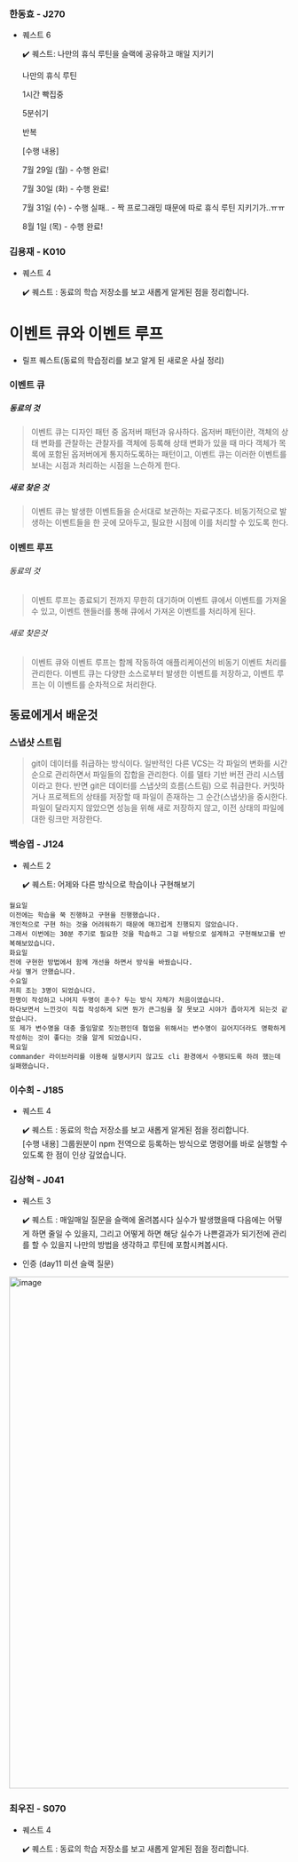 
### 한동효 - J270

- 퀘스트 6

    ✔️ 퀘스트: 나만의 휴식 루틴을 슬랙에 공유하고 매일 지키기
  
    나만의 휴식 루틴

    1시간 빡집중

    5분쉬기

    반복

    [수행 내용]

    7월 29일 (월) - 수행 완료!

    7월 30일 (화) - 수행 완료!

    7월 31일 (수) - 수행 실패.. - 짝 프로그래밍 때문에 따로 휴식 루틴 지키기가..ㅠㅠ

    8월 1일  (목) - 수행 완료!
 


### 김용재 - K010

- 퀘스트 4

    ✔️ 퀘스트 : 동료의 학습 저장소를 보고 새롭게 알게된 점을 정리합니다. 

# 이벤트 큐와 이벤트 루프
- 릴프 퀘스트(동료의 학습정리를 보고 알게 된 새로운 사실 정리)
### 이벤트 큐
##### 동료의 것
> 이벤트 큐는 디자인 패턴 중 옵저버 패턴과 유사하다.
> 옵저버 패턴이란, 객체의 상태 변화를 관찰하는 관찰자를 객체에 등록해 상태 변화가 있을 때 마다 객체가 목록에 포함된 옵저버에게 통지하도록하는 패턴이고,
> 이벤트 큐는 이러한 이벤트를 보내는 시점과 처리하는 시점을 느슨하게 한다.
##### 새로 찾은 것
>  이벤트 큐는 발생한 이벤트들을 순서대로 보관하는 자료구조다.
>  비동기적으로 발생하는 이벤트들을 한 곳에 모아두고, 필요한 시점에 이를 처리할 수 있도록 한다.

### 이벤트 루프
###### 동료의 것
> 이벤트 루프는 종료되기 전까지 무한히 대기하며 이벤트 큐에서 이벤트를 가져올 수 있고, 이벤트 핸들러를 통해 큐에서 가져온 이벤트를 처리하게 된다.
###### 새로 찾은것
> 이벤트 큐와 이벤트 루프는 함께 작동하여 애플리케이션의 비동기 이벤트 처리를 관리한다. 
> 이벤트 큐는 다양한 소스로부터 발생한 이벤트를 저장하고, 이벤트 루프는 이 이벤트를 순차적으로 처리한다.

## 동료에게서 배운것
### 스냅샷 스트림
> git이 데이터를 취급하는 방식이다.
> 일반적인 다른 VCS는 각 파일의 변화를 시간순으로 관리하면서 파일들의 잡합을 관리한다. 
> 이를 델타 기반 버전 관리 시스템이라고 한다.
> 반면 git은 데이터를 스냅샷의 흐름(스트림) 으로 취급한다. 
> 커밋하거나 프로젝트의 상태를 저장할 때 파일이 존재하는 그 순간(스냅샷)을 중시한다. 
> 파일이 달라지지 않았으면 성능을 위해 새로 저장하지 않고, 이전 상태의 파일에 대한 링크만 저장한다.

### 백승엽 - J124

- 퀘스트 2   

    ✔️ 퀘스트: 어제와 다른 방식으로 학습이나 구현해보기
```
월요일
이전에는 학습을 쭉 진행하고 구현을 진행했습니다.
개인적으로 구현 하는 것을 어려워하기 때문에 매끄럽게 진행되지 않았습니다.
그래서 이번에는 30분 주기로 필요한 것을 학습하고 그걸 바탕으로 설계하고 구현해보고를 반복해보았습니다.
화요일
전에 구현한 방법에서 함께 개선을 하면서 방식을 바꿨습니다.
사실 별거 안했습니다.
수요일
저희 조는 3명이 되었습니다.
한명이 작성하고 나머지 두명이 훈수? 두는 방식 자체가 처음이였습니다.
하다보면서 느낀것이 직접 작성하게 되면 뭔가 큰그림을 잘 못보고 시야가 좁아지게 되는것 같았습니다.
또 제가 변수명을 대충 줄임말로 짓는편인데 협업을 위해서는 변수명이 길어지더라도 명확하게 작성하는 것이 좋다는 것을 알게 되었습니다.
목요일
commander 라이브러리를 이용해 실행시키지 않고도 cli 환경에서 수행되도록 하려 했는데 실패했습니다.
```

### 이수희 - J185

- 퀘스트 4

    ✔️ 퀘스트 : 동료의 학습 저장소를 보고 새롭게 알게된 점을 정리합니다.  
        [수행 내용]
        그룹원분이 npm 전역으로 등록하는 방식으로 명령어를 바로 실행할 수 있도록 한 점이 인상 깊었습니다.

### 김상혁 - J041

- 퀘스트 3

    ✔️ 퀘스트 : 매일매일 질문을 슬랙에 올려봅시다 실수가 발생했을때 다음에는 어떻게 하면 줄일 수 있을지, 그리고 어떻게 하면 해당 실수가 나쁜결과가 되기전에 관리를 할 수 있을지 나만의 방법을 생각하고 루틴에 포함시켜봅시다.

- 인증 (day11 미션 슬랙 질문)

<img width="922" alt="image" src="https://github.com/user-attachments/assets/d7723210-4e04-4af0-b626-956acbb9451a">


### 최우진 - S070

- 퀘스트 4

    ✔️ 퀘스트 : 동료의 학습 저장소를 보고 새롭게 알게된 점을 정리합니다. 
